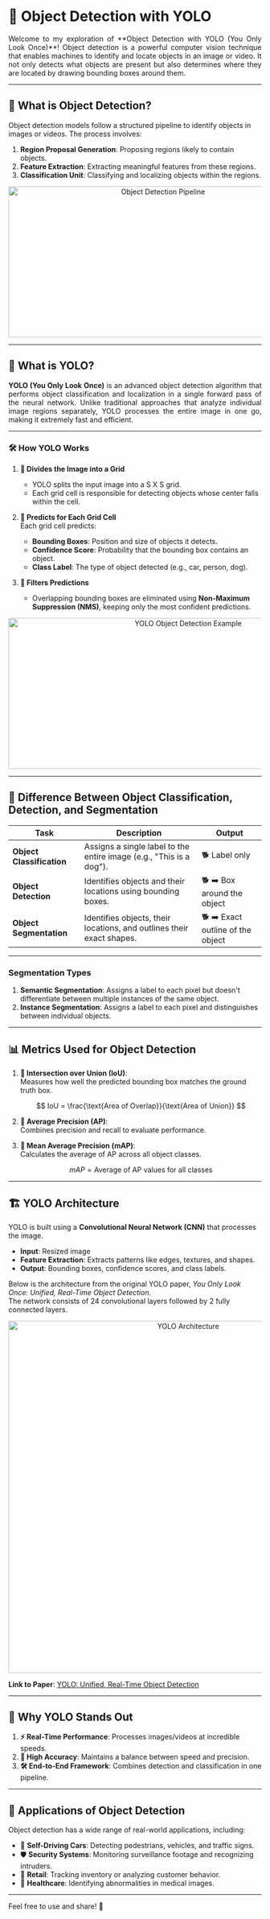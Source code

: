 # **🌟 Object Detection with YOLO**

<p align="justify">
  Welcome to my exploration of **Object Detection with YOLO (You Only Look Once)**! Object detection is a powerful computer vision technique that enables machines to identify and locate objects in an image or video. It not only detects what objects are present but also determines where they are located by drawing bounding boxes around them.
</p>

---

## **📸 What is Object Detection?**

Object detection models follow a structured pipeline to identify objects in images or videos. The process involves:  
1. **Region Proposal Generation**: Proposing regions likely to contain objects.  
2. **Feature Extraction**: Extracting meaningful features from these regions.  
3. **Classification Unit**: Classifying and localizing objects within the regions.  

<p align="center">
  <img src="https://blog.paperspace.com/content/images/2021/01/Fig01.jpg" alt="Object Detection Pipeline" width="600" height="300">
</p>

---

## **🤖 What is YOLO?**

<p align="justify">
  <strong>YOLO (You Only Look Once)</strong> is an advanced object detection algorithm that performs object classification and localization in a single forward pass of the neural network. Unlike traditional approaches that analyze individual image regions separately, YOLO processes the entire image in one go, making it extremely fast and efficient.
</p>

---

### **🛠️ How YOLO Works**

1. **📏 Divides the Image into a Grid**  
   - YOLO splits the input image into a S X S grid.  
   - Each grid cell is responsible for detecting objects whose center falls within the cell.  

2. **🔮 Predicts for Each Grid Cell**  
   Each grid cell predicts:  
   - **Bounding Boxes**: Position and size of objects it detects.  
   - **Confidence Score**: Probability that the bounding box contains an object.  
   - **Class Label**: The type of object detected (e.g., car, person, dog).  

3. **🚫 Filters Predictions**  
   - Overlapping bounding boxes are eliminated using **Non-Maximum Suppression (NMS)**, keeping only the most confident predictions.

<p align="center">
  <img src="https://i.imgur.com/dyMH05i.png" alt="YOLO Object Detection Example" width="700" height="300">
</p>

---

## **📐 Difference Between Object Classification, Detection, and Segmentation**

| **Task**                | **Description**                                                                                         | **Output**                                 |
|-------------------------|---------------------------------------------------------------------------------------------------------|-------------------------------------------|
| **Object Classification** | Assigns a single label to the entire image (e.g., "This is a dog").                                      | 🐕 Label only                              |
| **Object Detection**      | Identifies objects and their locations using bounding boxes.                                           | 🐕 ➡️ Box around the object                |
| **Object Segmentation**   | Identifies objects, their locations, and outlines their exact shapes.                                  | 🐕 ➡️ Exact outline of the object          |

---

### **Segmentation Types**

1. **Semantic Segmentation**: Assigns a label to each pixel but doesn't differentiate between multiple instances of the same object.  
2. **Instance Segmentation**: Assigns a label to each pixel and distinguishes between individual objects.

---

## **📊 Metrics Used for Object Detection**

1. **📐 Intersection over Union (IoU)**:  
   Measures how well the predicted bounding box matches the ground truth box.  

   $$
   IoU = \frac{\text{Area of Overlap}}{\text{Area of Union}}
   $$

2. **🎯 Average Precision (AP)**:  
   Combines precision and recall to evaluate performance.  

3. **🌟 Mean Average Precision (mAP)**:  
   Calculates the average of AP across all object classes.

   $$
   mAP = \text{Average of AP values for all classes}
   $$

---

## **🏗️ YOLO Architecture**

YOLO is built using a **Convolutional Neural Network (CNN)** that processes the image.  

- **Input**: Resized image  
- **Feature Extraction**: Extracts patterns like edges, textures, and shapes.  
- **Output**: Bounding boxes, confidence scores, and class labels.

Below is the architecture from the original YOLO paper, *You Only Look Once: Unified, Real-Time Object Detection*.  
The network consists of 24 convolutional layers followed by 2 fully connected layers.  

<p align="center">
  <img src="https://i.imgur.com/9jlUhRj.png" alt="YOLO Architecture" width="700">
</p>  

**Link to Paper**: [YOLO: Unified, Real-Time Object Detection](https://arxiv.org/abs/1506.02640)

---

## **🌟 Why YOLO Stands Out**

1. **⚡ Real-Time Performance**: Processes images/videos at incredible speeds.  
2. **🎯 High Accuracy**: Maintains a balance between speed and precision.  
3. **🛠️ End-to-End Framework**: Combines detection and classification in one pipeline.

---

## **🚀 Applications of Object Detection**

Object detection has a wide range of real-world applications, including:  

- 🚗 **Self-Driving Cars**: Detecting pedestrians, vehicles, and traffic signs.  
- 🛡️ **Security Systems**: Monitoring surveillance footage and recognizing intruders.  
- 🛒 **Retail**: Tracking inventory or analyzing customer behavior.  
- 🏥 **Healthcare**: Identifying abnormalities in medical images.

---

Feel free to use and share! 🚀  
